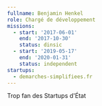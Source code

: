 ```yaml
---
fullname: Benjamin Henkel
role: Chargé de développement
missions:
  - start: '2017-06-01'
    end: '2017-10-30'
    status: dinsic
  - start: '2019-05-17'
    end: '2020-01-31'
    status: independent
startups:
  - demarches-simplifiees.fr
---
```


Trop fan des Startups d'État
